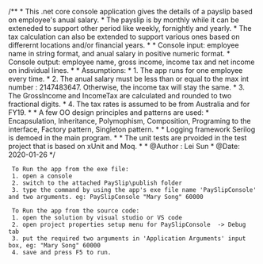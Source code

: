 /**
     * This .net core console application gives the details of a payslip based on employee's anual salary.
     * The payslip is by monthly while it can be exteneded to support other period like weekly, fornightly and yearly.
     * The tax calculation can also be extended to support various ones based on differernt locations and/or financial years.
     * 
     * Console input:  employee name in string format, and anual salary in positive numeric format.
     * Console output: employee name, gross income, income tax and net income on individual lines.
     * 
     * Assumptions:
     * 1. The app runs for one employee every time.
     * 2. The anual salary must be less than or equal to the max int number : 2147483647. Otherwise, the income tax will stay the same.
     * 3. The GrossIncome and IncomeTax are calculated and rounded to two fractional digits.
     * 4. The tax rates is assumed to be from Australia and for FY19.
     * 
     * A few OO design principles and patterns are used: 
     * Encapsulation, Inheritance, Polymophism, Composition, Programing to the interface, Factory pattern, Singleton pattern.
     * 
     * Logging framework Serilog is demoed in the main program.
     * 
     * The unit tests are prvoided in the test project that is based on xUnit and Moq.
     *
     * @Author : Lei Sun
     * @Date: 2020-01-26
     */

     To Run the app from the exe file:
     1. open a console 
     2. switch to the attached PaySlip\publish folder
     3. type the command by using the app's exe file name 'PaySlipConsole' and two arguments. eg: PaySlipConsole "Mary Song" 60000

     To Run the app from the source code:
     1. open the solution by visual studio or VS code
     2. open project properties setup menu for PaySlipConsole  -> Debug tab
     3. put the required two arguments in 'Application Arguments' input box, eg: "Mary Song" 60000
     4. save and press F5 to run.
